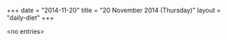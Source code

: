 +++
date = "2014-11-20"
title = "20 November 2014 (Thursday)"
layout = "daily-diet"
+++


\<no entries\>

